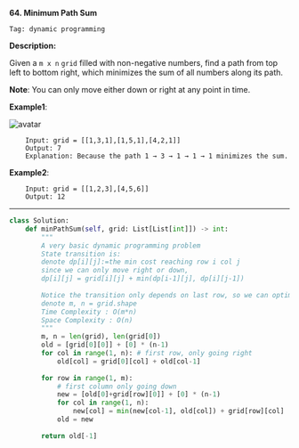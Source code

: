 **64. Minimum Path Sum**

```Tag: dynamic programming```

**Description:**

Given a ```m x n``` ```grid``` filled with non-negative numbers, find a path from top left to bottom right, which minimizes the sum of all numbers along its path.

**Note**: You can only move either down or right at any point in time.

**Example1**:

![avatar](Fig/64-E1.jpg)

        Input: grid = [[1,3,1],[1,5,1],[4,2,1]]
        Output: 7
        Explanation: Because the path 1 → 3 → 1 → 1 → 1 minimizes the sum.
        
**Example2**:

        Input: grid = [[1,2,3],[4,5,6]]
        Output: 12

-----------

```python
class Solution:
    def minPathSum(self, grid: List[List[int]]) -> int:
        """
        A very basic dynamic programming problem
        State transition is:
        denote dp[i][j]:=the min cost reaching row i col j
        since we can only move right or down,
        dp[i][j] = grid[i][j] + min(dp[i-1][j], dp[i][j-1])
        
        Notice the transition only depends on last row, so we can optimize space complexity
        denote m, n = grid.shape
        Time Complexity : O(m*n)
        Space Complexity : O(n)
        """
        m, n = len(grid), len(grid[0])
        old = [grid[0][0]] + [0] * (n-1)
        for col in range(1, n): # first row, only going right
            old[col] = grid[0][col] + old[col-1]
        
        for row in range(1, m):
            # first column only going down
            new = [old[0]+grid[row][0]] + [0] * (n-1)
            for col in range(1, n):
                new[col] = min(new[col-1], old[col]) + grid[row][col]
            old = new
        
        return old[-1]
```
